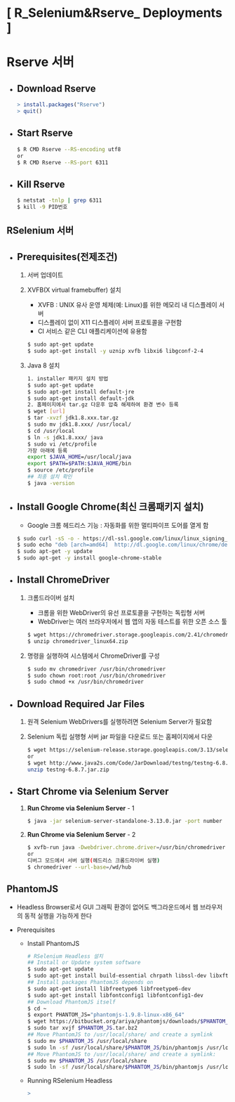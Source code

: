 # [ R_Selenium&Rserve_ Deployments ]

# Rserve 서버

- ## Download Rserve

  ```R
  > install.packages("Rserve")
  > quit()
  ```

- ## Start Rserve

  ```bash
  $ R CMD Rserve --RS-encoding utf8
  or
  $ R CMD Rserve --RS-port 6311
  ```

- ## Kill Rserve

  ```bash
  $ netstat -tnlp | grep 6311
  $ kill -9 PID번호
  ```

## RSelenium 서버

- ## Prerequisites(전제조건)

  1. 서버 업데이트

  2. XVFB(X virtual framebuffer) 설치

     - XVFB : UNIX 유사 운영 체제(예: Linux)를 위한 메모리 내 디스플레이 서버
     - 디스플레이 없이 X11 디스플레이 서버 프로토콜을 구현함
     - CI 서비스 같은 CLI 애플리케이션에 유용함

     ```bash
     $ sudo apt-get update
     $ sudo apt-get install -y uznip xvfb libxi6 libgconf-2-4
     ```

  3. Java 8 설치

     ```bash
     1. installer 패키지 설치 방법
     $ sudo apt-get update
     $ sudo apt-get install default-jre
     $ sudo apt-get install default-jdk
     2. 홈페이지에서 tar.gz 다운후 압축 해제하여 환경 변수 등록
     $ wget [url]
     $ tar -xvzf jdk1.8.xxx.tar.gz
     $ sudo mv jdk1.8.xxx/ /usr/local/
     $ cd /usr/local
     $ ln -s jdk1.8.xxx/ java
     $ sudo vi /etc/profile
     가장 아래에 등록
     export $JAVA_HOME=/usr/local/java
     export $PATH=$PATH:$JAVA_HOME/bin
     $ source /etc/profile
     ## 최종 설치 확인
     $ java -version
     ```

- ## Install Google Chrome(최신 크롬패키지 설치)

  - Google 크롬 헤드리스 기능 : 자동화를 위한 멀티파이프 도어를 열게 함

  ```bash
  $ sudo curl -sS -o - https://dl-ssl.google.com/linux/linux_signing_key.pub | apt-key add
  $ sudo echo "deb [arch=amd64]  http://dl.google.com/linux/chrome/deb/ stable main" >> /etc/apt/sources.list.d/google-chrome.list
  $ sudo apt-get -y update
  $ sudo apt-get -y install google-chrome-stable
  ```

- ## Install ChromeDriver

  1. 크롬드라이버 설치

     - 크롬을 위한 WebDriver의 유선 프로토콜을 구현하는 독립형 서버
     - WebDriver는 여러 브라우저에서 웹 앱의 자동 테스트를 위한 오픈 소스 툴

     ```bash
     $ wget https://chromedriver.storage.googleapis.com/2.41/chromedriver_linux64.zip
     $ unzip chromedriver_linux64.zip
     ```

  2. 명령을 실행하여 시스템에서 ChromeDriver를 구성

     ```bash
     $ sudo mv chromedriver /usr/bin/chromedriver
     $ sudo chown root:root /usr/bin/chromedriver
     $ sudo chmod +x /usr/bin/chromedriver
     ```

- ## Download Required Jar Files

  1. 원격 Selenium WebDrivers를 실행하려면 Selenium Server가 필요함

  2. Selenium 독립 실행형 서버 jar 파일을 다운로드 또는 홈페이지에서 다운

     ```bash
     $ wget https://selenium-release.storage.googleapis.com/3.13/selenium-server-standalone-3.13.0.jar
     or
     $ wget http://www.java2s.com/Code/JarDownload/testng/testng-6.8.7.jar.zip
     unzip testng-6.8.7.jar.zip
     ```

- ## Start Chrome via Selenium Server

  1. **Run Chrome via Selenium Server** - 1

     ```bash
     $ java -jar selenium-server-standalone-3.13.0.jar -port number
     ```

  2. **Run Chrome via Selenium Server** - 2

     ```bash
     $ xvfb-run java -Dwebdriver.chrome.driver=/usr/bin/chromedriver -jar selenium-server-standalone.jar
     or
     디버그 모드에서 서버 실행(헤드리스 크롬드라이버 실행)
     $ chromedriver --url-base=/wd/hub
     ```

## PhantomJS

- Headless Browser로서 GUI 그래픽 환경이 없어도 백그라운드에서 웹 브라우저의 동적 실행을 가능하게 한다

- Prerequisites

  - Install PhantomJS

    ```bash
    # RSelenium Headless 설치
    ## Install or Update system software
    $ sudo apt-get update
    $ sudo apt-get install build-essential chrpath libssl-dev libxft-dev
    ## Install packages PhantomJS depends on
    $ sudo apt-get install libfreetype6 libfreetype6-dev
    $ sudo apt-get install libfontconfig1 libfontconfig1-dev
    ## Download PhantomJS itself
    $ cd ~
    $ export PHANTOM_JS="phantomjs-1.9.8-linux-x86_64"
    $ wget https://bitbucket.org/ariya/phantomjs/downloads/$PHANTOM_JS.tar.bz2
    $ sudo tar xvjf $PHANTOM_JS.tar.bz2
    ## Move PhantomJS to /usr/local/share/ and create a symlink
    $ sudo mv $PHANTOM_JS /usr/local/share
    $ sudo ln -sf /usr/local/share/$PHANTOM_JS/bin/phantomjs /usr/local/bin
    ## Move PhantomJS to /usr/local/share/ and create a symlink:
    $ sudo mv $PHANTOM_JS /usr/local/share
    $ sudo ln -sf /usr/local/share/$PHANTOM_JS/bin/phantomjs /usr/local/bin
    ```
    
  - Running RSelenium Headless
  
    ```R
    > 
    ```



